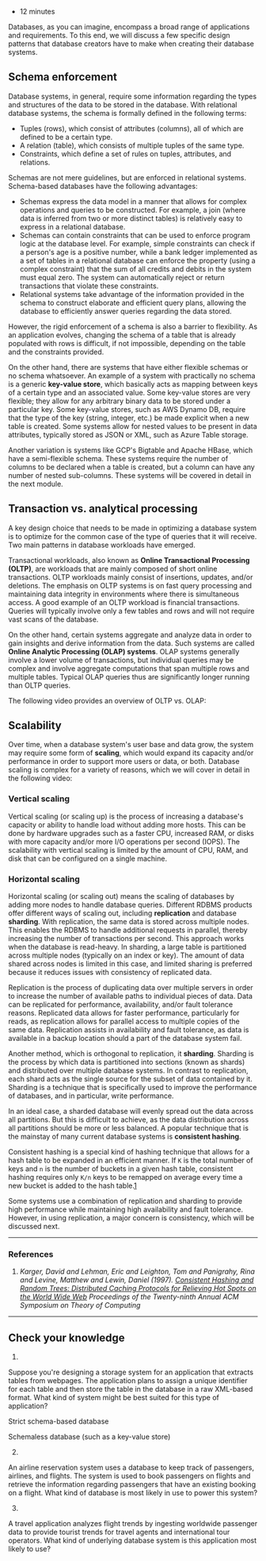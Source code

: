 - 12 minutes

Databases, as you can imagine, encompass a broad range of applications and requirements. To this end, we will discuss a few specific design patterns that database creators have to make when creating their database systems.

## Schema enforcement

Database systems, in general, require some information regarding the types and structures of the data to be stored in the database. With relational database systems, the schema is formally defined in the following terms:

- Tuples (rows), which consist of attributes (columns), all of which are defined to be a certain type.
- A relation (table), which consists of multiple tuples of the same type.
- Constraints, which define a set of rules on tuples, attributes, and relations.

Schemas are not mere guidelines, but are enforced in relational systems. Schema-based databases have the following advantages:

- Schemas express the data model in a manner that allows for complex operations and queries to be constructed. For example, a join (where data is inferred from two or more distinct tables) is relatively easy to express in a relational database.
- Schemas can contain constraints that can be used to enforce program logic at the database level. For example, simple constraints can check if a person's age is a positive number, while a bank ledger implemented as a set of tables in a relational database can enforce the property (using a complex constraint) that the sum of all credits and debits in the system must equal zero. The system can automatically reject or return transactions that violate these constraints.
- Relational systems take advantage of the information provided in the schema to construct elaborate and efficient query plans, allowing the database to efficiently answer queries regarding the data stored.

However, the rigid enforcement of a schema is also a barrier to flexibility. As an application evolves, changing the schema of a table that is already populated with rows is difficult, if not impossible, depending on the table and the constraints provided.

On the other hand, there are systems that have either flexible schemas or no schema whatsoever. An example of a system with practically no schema is a generic **key-value store**, which basically acts as mapping between keys of a certain type and an associated value. Some key-value stores are very flexible; they allow for any arbitrary binary data to be stored under a particular key. Some key-value stores, such as AWS Dynamo DB, require that the type of the key (string, integer, etc.) be made explicit when a new table is created. Some systems allow for nested values to be present in data attributes, typically stored as JSON or XML, such as Azure Table storage.

Another variation is systems like GCP's Bigtable and Apache HBase, which have a semi-flexible schema. These systems require the number of columns to be declared when a table is created, but a column can have any number of nested sub-columns. These systems will be covered in detail in the next module.

## Transaction vs. analytical processing

A key design choice that needs to be made in optimizing a database system is to optimize for the common case of the type of queries that it will receive. Two main patterns in database workloads have emerged.

Transactional workloads, also known as **Online Transactional Processing (OLTP)**, are workloads that are mainly composed of short online transactions. OLTP workloads mainly consist of insertions, updates, and/or deletions. The emphasis on OLTP systems is on fast query processing and maintaining data integrity in environments where there is simultaneous access. A good example of an OLTP workload is financial transactions. Queries will typically involve only a few tables and rows and will not require vast scans of the database.

On the other hand, certain systems aggregate and analyze data in order to gain insights and derive information from the data. Such systems are called **Online Analytic Processing (OLAP) systems**. OLAP systems generally involve a lower volume of transactions, but individual queries may be complex and involve aggregate computations that span multiple rows and multiple tables. Typical OLAP queries thus are significantly longer running than OLTP queries.

The following video provides an overview of OLTP vs. OLAP:  

## Scalability

Over time, when a database system's user base and data grow, the system may require some form of **scaling**, which would expand its capacity and/or performance in order to support more users or data, or both. Database scaling is complex for a variety of reasons, which we will cover in detail in the following video:  

### Vertical scaling

Vertical scaling (or scaling up) is the process of increasing a database's capacity or ability to handle load without adding more hosts. This can be done by hardware upgrades such as a faster CPU, increased RAM, or disks with more capacity and/or more I/O operations per second (IOPS). The scalability with vertical scaling is limited by the amount of CPU, RAM, and disk that can be configured on a single machine.

### Horizontal scaling

Horizontal scaling (or scaling out) means the scaling of databases by adding more nodes to handle database queries. Different RDBMS products offer different ways of scaling out, including **replication** and database **sharding**. With replication, the same data is stored across multiple nodes. This enables the RDBMS to handle additional requests in parallel, thereby increasing the number of transactions per second. This approach works when the database is read-heavy. In sharding, a large table is partitioned across multiple nodes (typically on an index or key). The amount of data shared across nodes is limited in this case, and limited sharing is preferred because it reduces issues with consistency of replicated data.

Replication is the process of duplicating data over multiple servers in order to increase the number of available paths to individual pieces of data. Data can be replicated for performance, availability, and/or fault tolerance reasons. Replicated data allows for faster performance, particularly for reads, as replication allows for parallel access to multiple copies of the same data. Replication assists in availability and fault tolerance, as data is available in a backup location should a part of the database system fail.

Another method, which is orthogonal to replication, it **sharding**. Sharding is the process by which data is partitioned into sections (known as shards) and distributed over multiple database systems. In contrast to replication, each shard acts as the single source for the subset of data contained by it. Sharding is a technique that is specifically used to improve the performance of databases, and in particular, write performance.

In an ideal case, a sharded database will evenly spread out the data across all partitions. But this is difficult to achieve, as the data distribution across all partitions should be more or less balanced. A popular technique that is the mainstay of many current database systems is **consistent hashing**.

Consistent hashing is a special kind of hashing technique that allows for a hash table to be expanded in an efficient manner. If `K` is the total number of keys and `n` is the number of buckets in a given hash table, consistent hashing requires only `K/n` keys to be remapped on average every time a new bucket is added to the hash table.[1](https://www.akamai.com/us/en/multimedia/documents/technical-publication/consistent-hashing-and-random-trees-distributed-caching-protocols-for-relieving-hot-spots-on-the-world-wide-web-technical-publication.pdf "Karger, David and Lehman, Eric and Leighton, Tom and Panigrahy, Rina and Levine, Matthew and Lewin, Daniel (1997). *Consistent Hashing and Random Trees: Distributed Caching Protocols for Relieving Hot Spots on the World Wide Web* Proceedings of the Twenty-ninth Annual ACM Symposium on Theory of Computing")

Some systems use a combination of replication and sharding to provide high performance while maintaining high availability and fault tolerance. However, in using replication, a major concern is consistency, which will be discussed next.  

___

### References

1. _Karger, David and Lehman, Eric and Leighton, Tom and Panigrahy, Rina and Levine, Matthew and Lewin, Daniel (1997). [Consistent Hashing and Random Trees: Distributed Caching Protocols for Relieving Hot Spots on the World Wide Web](https://www.akamai.com/us/en/multimedia/documents/technical-publication/consistent-hashing-and-random-trees-distributed-caching-protocols-for-relieving-hot-spots-on-the-world-wide-web-technical-publication.pdf) Proceedings of the Twenty-ninth Annual ACM Symposium on Theory of Computing_

___

## Check your knowledge

1.

Suppose you're designing a storage system for an application that extracts tables from webpages. The application plans to assign a unique identifier for each table and then store the table in the database in a raw XML-based format. What kind of system might be best suited for this type of application?

Strict schema-based database

Schemaless database (such as a key-value store)

2.

An airline reservation system uses a database to keep track of passengers, airlines, and flights. The system is used to book passengers on flights and retrieve the information regarding passengers that have an existing booking on a flight. What kind of database is most likely in use to power this system?

3.

A travel application analyzes flight trends by ingesting worldwide passenger data to provide tourist trends for travel agents and international tour operators. What kind of underlying database system is this application most likely to use?

